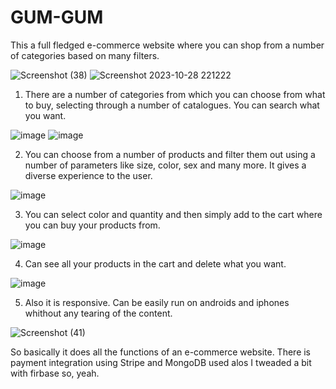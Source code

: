 # GUM-GUM
This a full fledged e-commerce website where you can shop from a number of categories based on many filters.

![Screenshot (38)](https://github.com/lakshya009/GUM-GUM/assets/85613315/ec156b6e-cc37-4dd3-91eb-136c8253a2b3)
![Screenshot 2023-10-28 221222](https://github.com/lakshya009/GUM-GUM/assets/85613315/37e3cc99-baa7-4850-a7de-52de42d48c1f)


1. There are a number of categories from which you can choose from what to buy, selecting through a number of catalogues. You can search what you want.

![image](https://github.com/lakshya009/GUM-GUM/assets/85613315/fa784b73-7b07-441f-baff-19230cdbdf93)
![image](https://github.com/lakshya009/GUM-GUM/assets/85613315/124c2173-f799-4426-abef-c8e612552d14)

2. You can choose from a number of products and filter them out using a number of parameters like size, color, sex and many more. It gives a diverse experience to the user.

![image](https://github.com/lakshya009/GUM-GUM/assets/85613315/d0cf6c40-7f61-4a23-a776-9011add3ec0d)

3. You can select color and quantity and then simply add to the cart where you can buy your products from.

![image](https://github.com/lakshya009/GUM-GUM/assets/85613315/d90f8028-232f-4912-8b68-3884d4590f50)

4. Can see all your products in the cart and delete what you want.

![image](https://github.com/lakshya009/GUM-GUM/assets/85613315/8dfcb884-341f-41f1-b9c1-fab0bb947a41)


5. Also it is responsive. Can be easily run on androids and iphones whithout any tearing of the content.
   
![Screenshot (41)](https://github.com/lakshya009/GUM-GUM/assets/85613315/e7ee5a3e-2503-4c24-8c1a-593fc023c3e3)

So basically it does all the functions of an e-commerce website. There is payment integration using Stripe and MongoDB used alos I tweaded a bit with firbase so, yeah.











